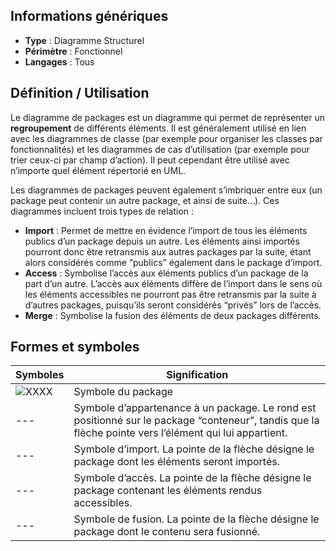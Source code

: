 ## Informations génériques

- **Type** : Diagramme Structurel
- **Périmètre** : Fonctionnel
- **Langages** : Tous

## Définition / Utilisation

Le diagramme de packages est un diagramme qui permet de représenter un **regroupement** de différents éléments. Il est généralement utilisé en lien avec les diagrammes de classe (par exemple pour organiser les classes par fonctionnalités) et les diagrammes de cas d’utilisation (par exemple pour trier ceux-ci par champ d’action). Il peut cependant être utilisé avec n’importe quel élément répertorié en UML.

Les diagrammes de packages peuvent également s’imbriquer entre eux (un package peut contenir un autre package, et ainsi de suite…). Ces diagrammes incluent trois types de relation : 

- **Import** : Permet de mettre en évidence l’import de tous les éléments publics d’un package depuis un autre. Les éléments ainsi importés pourront donc être retransmis aux autres packages par la suite, étant alors considérés comme “publics” également dans le package d’import.
- **Access** : Symbolise l’accès aux éléments publics d’un package de la part d’un autre. L’accès aux éléments diffère de l’import dans le sens où les éléments accessibles ne pourront pas être retransmis par la suite à d’autres packages, puisqu’ils seront considérés “privés” lors de l’accès.
- **Merge** : Symbolise la fusion des éléments de deux packages différents.

## Formes et symboles

| Symboles | Signification |
| --- | --- |
| ![XXXX](images/image6.png) | Symbole du package |
| --- | Symbole d’appartenance à un package. Le rond est positionné sur le package “conteneur”, tandis que la flèche pointe vers l’élément qui lui appartient. |
| --- | Symbole d’import. La pointe de la flèche désigne le package dont les éléments seront importés. |
| --- | Symbole d’accès. La pointe de la flèche désigne le package contenant les éléments rendus accessibles. |
| --- | Symbole de fusion. La pointe de la flèche désigne le package dont le contenu sera fusionné. |